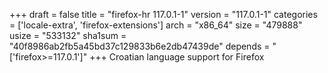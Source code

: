 +++
draft = false
title = "firefox-hr 117.0.1-1"
version = "117.0.1-1"
categories = ['locale-extra', 'firefox-extensions']
arch = "x86_64"
size = "479888"
usize = "533132"
sha1sum = "40f8986ab2fb5a45bd37c129833b6e2db47439de"
depends = "['firefox>=117.0.1']"
+++
Croatian language support for Firefox